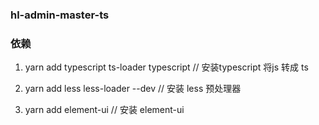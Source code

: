 ### hl-admin-master-ts


### 依赖
1. yarn add typescript ts-loader typescript   //  安装typescript  将js 转成 ts

2. yarn add less less-loader --dev            //  安装 less 预处理器

3. yarn add element-ui                        //  安装 element-ui